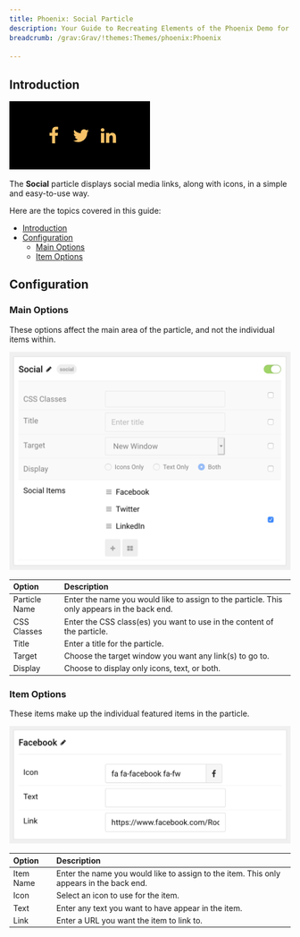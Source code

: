 ```yaml
---
title: Phoenix: Social Particle
description: Your Guide to Recreating Elements of the Phoenix Demo for Grav
breadcrumb: /grav:Grav/!themes:Themes/phoenix:Phoenix

---
```


## Introduction

![](assets/particle_social1.png)

The **Social** particle displays social media links, along with icons, in a simple and easy-to-use way.

Here are the topics covered in this guide:

- [Introduction](#introduction)
- [Configuration](#configuration)
  - [Main Options](#main-options)
  - [Item Options](#item-options)

## Configuration

### Main Options

These options affect the main area of the particle, and not the individual items within.

![](assets/particle_social2.png)

| Option        | Description                                                                                 |
| :------------ | :------------------------------------------------------------------------------------------ |
| Particle Name | Enter the name you would like to assign to the particle. This only appears in the back end. |
| CSS Classes   | Enter the CSS class(es) you want to use in the content of the particle.                     |
| Title         | Enter a title for the particle.                                                             |
| Target        | Choose the target window you want any link(s) to go to.                                     |
| Display       | Choose to display only icons, text, or both.                                                |


### Item Options

These items make up the individual featured items in the particle.

![](assets/particle_social3.png)

| Option    | Description                                                                             |
| :-------- | :-------------------------------------------------------------------------------------- |
| Item Name | Enter the name you would like to assign to the item. This only appears in the back end. |
| Icon      | Select an icon to use for the item.                                                     |
| Text      | Enter any text you want to have appear in the item.                                     |
| Link      | Enter a URL you want the item to link to.                                               |
